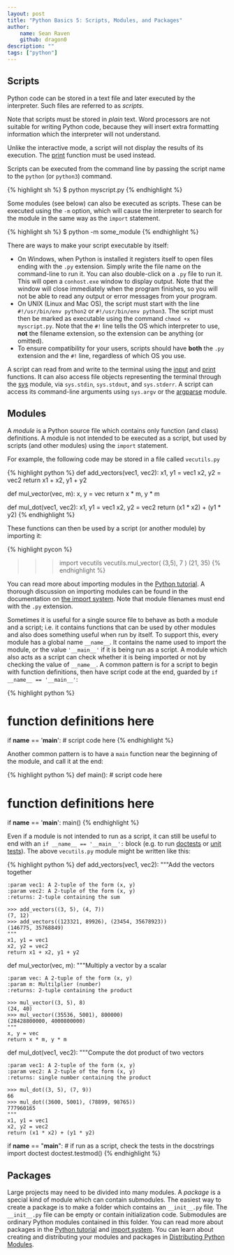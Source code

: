 ```yaml
---
layout: post
title: "Python Basics 5: Scripts, Modules, and Packages"
author:
    name: Sean Raven
    github: dragon0
description: ""
tags: ["python"]
---
```


## Scripts

Python code can be stored in a text file and later executed by the interpreter.
Such files are referred to as *scripts*.

Note that scripts must be stored in *plain* text.
Word processors are not suitable for writing Python code, because they will
insert extra formatting information which the interpreter will not understand.

Unlike the interactive mode, a script will not display the results of its execution.
The [print](https://docs.python.org/3/library/functions.html#print) function
must be used instead.

Scripts can be executed from the command line by passing the script name to the
`python` (or `python3`) command.

{% highlight sh %}
$ python myscript.py
{% endhighlight %}

Some modules (see below) can also be executed as scripts.
These can be executed using the `-m` option, which will cause the interpreter
to search for the module in the same way as the `import` statement.

{% highlight sh %}
$ python -m some_module
{% endhighlight %}

There are ways to make your script executable by itself:

- On Windows, when Python is installed it registers itself to open files ending
  with the `.py` extension.
  Simply write the file name on the command-line to run it.
  You can also double-click on a `.py` file to run it.
  This will open a `conhost.exe` window to display output.
  Note that the window will close immediately when the program finishes, so
  you will not be able to read any output or error messages from your program.
- On UNIX (Linux and Mac OS), the script must start with the line
  `#!/usr/bin/env python2` or `#!/usr/bin/env python3`.
  The script must then be marked as executable using the command
  `chmod +x myscript.py`.
  Note that the `#!` line tells the OS which interpreter to use, **not** the
  filename extension, so the extension can be anything (or omitted).
- To ensure compatibility for your users, scripts should have **both** the
  `.py` extension and the `#!` line, regardless of which OS you use.


A script can read from and write to the terminal using the
[input](https://docs.python.org/3/library/functions.html#input)
and
[print](https://docs.python.org/3/library/functions.html#print)
functions.
It can also access file objects representing the terminal through the
[sys](https://docs.python.org/3/library/sys.html) module, via `sys.stdin`,
`sys.stdout`, and `sys.stderr`.
A script can access its command-line arguments using `sys.argv` or the
[argparse](https://docs.python.org/3/library/argparse.html) module.


## Modules

A *module* is a Python source file which contains only function (and class)
definitions.
A module is not intended to be executed as a script, but used by scripts (and
other modules) using the `import` statement.

For example, the following code may be stored in a file called `vecutils.py`

{% highlight python %}
def add_vectors(vec1, vec2):
    x1, y1 = vec1
    x2, y2 = vec2
    return x1 + x2, y1 + y2

def mul_vector(vec, m):
    x, y = vec
    return x * m, y * m

def mul_dot(vec1, vec2):
    x1, y1 = vec1
    x2, y2 = vec2
    return (x1 * x2) + (y1 * y2)
{% endhighlight %}

These functions can then be used by a script (or another module) by importing it:

{% highlight pycon %}
>>> import vecutils
>>> vecutils.mul_vector( (3,5), 7 )
(21, 35)
{% endhighlight %}

You can read more about importing modules in the
[Python tutorial](https://docs.python.org/3/tutorial/modules.html).
A thorough discussion on importing modules can be found in the documentation on
[the import system](https://docs.python.org/3/reference/import.html).
Note that module filenames must end with the `.py` extension.

Sometimes it is useful for a single source file to behave as both a module and
a script; i.e. it contains functions that can be used by other modules and also
does something useful when run by itself.
To support this, every module has a global name `__name__`.
It contains the name used to import the module, or the value `'__main__'` if it
is being run as a script.
A module which also acts as a script can check whether it is being imported
or not by checking the value of `__name__`.
A common pattern is for a script to begin with function definitions, then have
script code at the end, guarded by `if __name__ == '__main__'`:

{% highlight python %}
# function definitions here

if __name__ == '__main__':
    # script code here
{% endhighlight %}

Another common pattern is to have a `main` function near the beginning of the
module, and call it at the end:

{% highlight python %}
def main():
    # script code here

# function definitions here

if __name__ == '__main__': main()
{% endhighlight %}

Even if a module is not intended to run as a script, it can still be useful to
end with an `if __name__ == '__main__':` block (e.g. to run
[doctests](https://docs.python.org/3/library/doctest.html)
or
[unit tests](https://docs.python.org/3/library/unittest.html)).
The above `vecutils.py` module might be written like this:


{% highlight python %}
def add_vectors(vec1, vec2):
    """Add the vectors together

    :param vec1: A 2-tuple of the form (x, y)
    :param vec2: A 2-tuple of the form (x, y)
    :returns: 2-tuple containing the sum

    >>> add_vectors((3, 5), (4, 7))
    (7, 12)
    >>> add_vectors((123321, 89926), (23454, 35678923))
    (146775, 35768849)
    """
    x1, y1 = vec1
    x2, y2 = vec2
    return x1 + x2, y1 + y2

def mul_vector(vec, m):
    """Multiply a vector by a scalar

    :param vec: A 2-tuple of the form (x, y)
    :param m: Multilplier (number)
    :returns: 2-tuple containing the product

    >>> mul_vector((3, 5), 8)
    (24, 40)
    >>> mul_vector((35536, 5001), 800000)
    (28428800000, 4000800000)
    """
    x, y = vec
    return x * m, y * m

def mul_dot(vec1, vec2):
    """Compute the dot product of two vectors

    :param vec1: A 2-tuple of the form (x, y)
    :param vec2: A 2-tuple of the form (x, y)
    :returns: single number containing the product

    >>> mul_dot((3, 5), (7, 9))
    66
    >>> mul_dot((3600, 5001), (78899, 98765))
    777960165
    """
    x1, y1 = vec1
    x2, y2 = vec2
    return (x1 * x2) + (y1 * y2)

if __name__ == "__main__":
    # if run as a script, check the tests in the docstrings
    import doctest
    doctest.testmod()
{% endhighlight %}

## Packages

Large projects may need to be divided into many modules.
A *package* is a special kind of module which can contain submodules.
The easiest way to create a package is to make a folder which contains an
`__init__.py` file.
The `__init__.py` file can be empty or contain initialization code.
Submodules are ordinary Python modules contained in this folder.
You can read more about packages in the
[Python tutorial](https://docs.python.org/3/tutorial/modules.html)
and [import system](https://docs.python.org/3/reference/import.html).
You can learn about creating and distributing your modules and packages in
[Distributing Python Modules](https://docs.python.org/3/distributing/index.html).

